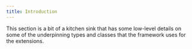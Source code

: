 ```yaml
---
title: Introduction
---
```


This section is a bit of a kitchen sink that has some low-level details on some of the underpinning types and classes that the framework uses for the extensions.